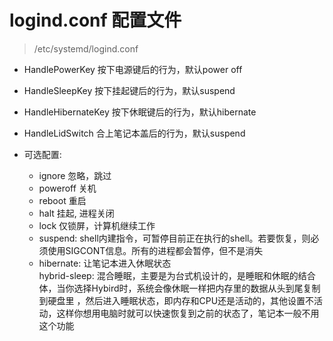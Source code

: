 # logind.conf 配置文件

> /etc/systemd/logind.conf

* HandlePowerKey 按下电源键后的行为，默认power off  
* HandleSleepKey 按下挂起键后的行为，默认suspend  
* HandleHibernateKey 按下休眠键后的行为，默认hibernate  
* HandleLidSwitch 合上笔记本盖后的行为，默认suspend

* 可选配置:  
  * ignore 忽略，跳过  
  * poweroff 关机  
  * reboot 重启  
  * halt 挂起, 进程关闭  
  * lock 仅锁屏，计算机继续工作  
  * suspend: shell内建指令，可暂停目前正在执行的shell。若要恢复，则必须使用SIGCONT信息。所有的进程都会暂停，但不是消失
  * hibernate: 让笔记本进入休眠状态  
 hybrid-sleep: 混合睡眠，主要是为台式机设计的，是睡眠和休眠的结合体，当你选择Hybird时，系统会像休眠一样把内存里的数据从头到尾复制到硬盘里 ，然后进入睡眠状态，即内存和CPU还是活动的，其他设置不活动，这样你想用电脑时就可以快速恢复到之前的状态了，笔记本一般不用这个功能
